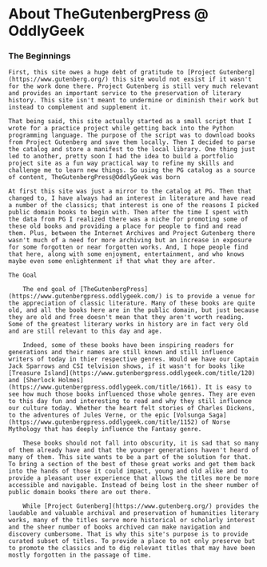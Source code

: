  <h1>About TheGutenbergPress @ OddlyGeek</h1>
    <h3>The Beginnings</h3>

    First, this site owes a huge debt of gratitude to [Project Gutenberg](https://www.gutenberg.org/) this site would not exsist if it wasn't for the work done there. Project Gutenberg is still very much relevant and provides an important service to the preservation of literary history. This site isn't meant to undermine or diminish their work but instead to complement and supplement it.

    That being said, this site actually started as a small script that I wrote for a practice project while getting back into the Python programming language. The purpose of the script was to download books from Project Gutenberg and save them locally. Then I decided to parse the catalog and store a manifest to the local library. One thing just led to another, pretty soon I had the idea to build a portfolio project site as a fun way practical way to refine my skills and challenge me to learn new things. So using the PG catalog as a source of content, TheGutenbergPress@OddlyGeek was born
    
    At first this site was just a mirror to the catalog at PG. Then that changed to, I have always had an interest in literature and have read a number of the classics; that interest is one of the reasons I picked public domain books to begin with. Then after the time I spent with the data from PG I realized there was a niche for promoting some of these old books and providing a place for people to find and read them. Plus, between the Internet Archives and Project Gutenberg there wasn't much of a need for more archiving but an increase in exposure for some forgotten or near forgotten works. And, I hope people find that here, along with some enjoyment, entertainment, and who knows maybe even some enlightenment if that what they are after.
 
    The Goal

        The end goal of [TheGutenbergPress](https://www.gutenbergpress.oddlygeek.com/) is to provide a venue for the appreciation of classic literature. Many of these books are quite old, and all the books here are in the public domain, but just because they are old and free doesn't mean that they aren't worth reading. Some of the greatest literary works in history are in fact very old and are still relevant to this day and age.

        Indeed, some of these books have been inspiring readers for generations and their names are still known and still influence writers of today in thier respective genres. Would we have our Captain Jack Sparrows and CSI telvision shows, if it wasn't for books like [Treasure Island](https://www.gutenbergpress.oddlygeek.com/title/120) and [Sherlock Holmes](https://www.gutenbergpress.oddlygeek.com/title/1661). It is easy to see how much those books influenced those whole genres. They are even to this day fun and interesting to read and why they still influence our culture today. Whether the heart felt stories of Charles Dickens, to the adventures of Jules Verne, or the epic [Volsunga Saga](https://www.gutenbergpress.oddlygeek.com/title/1152) of Norse Mythology that has deeply influence the Fantasy genre.    

        These books should not fall into obscurity, it is sad that so many of them already have and that the younger generations haven't heard of many of them. This site wants to be a part of the solution for that. To bring a section of the best of these great works and get them back into the hands of those it could impact, young and old alike and to provide a pleasant user experience that allows the titles more be more accessible and navigable. Instead of being lost in the sheer number of public domain books there are out there.

        While [Project Gutenberg](https://www.gutenberg.org/) provides the laudable and valuable archival and preservation of humanities literary works, many of the titles serve more historical or scholarly interest and the sheer number of books archived can make navigation and discovery cumbersome. That is why this site's purpose is to provide curated subset of titles. To provide a place to not only preserve but to promote the classics and to dig relevant titles that may have been mostly forgotten in the passage of time.
</section>




